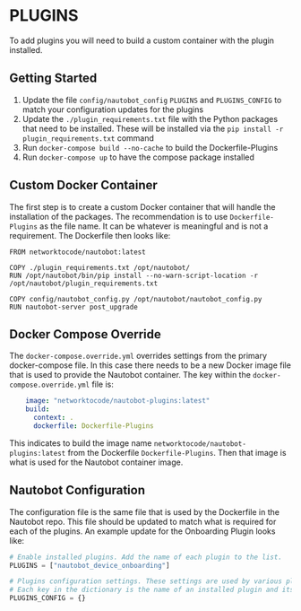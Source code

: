 # PLUGINS

To add plugins you will need to build a custom container with the plugin installed.

## Getting Started

1. Update the file `config/nautobot_config` `PLUGINS` and  `PLUGINS_CONFIG` to match your configuration updates for the plugins
2. Update the `./plugin_requirements.txt` file with the Python packages that need to be installed. These will be installed via the `pip install -r plugin_requirements.txt` command
3. Run `docker-compose build --no-cache` to build the Dockerfile-Plugins
4. Run `docker-compose up` to have the compose package installed

## Custom Docker Container

The first step is to create a custom Docker container that will handle the installation of the packages. The recommendation is to use `Dockerfile-Plugins` as the file name. It can be whatever is meaningful and is not a requirement. The Dockerfile then looks like:

```docker
FROM networktocode/nautobot:latest

COPY ./plugin_requirements.txt /opt/nautobot/
RUN /opt/nautobot/bin/pip install --no-warn-script-location -r /opt/nautobot/plugin_requirements.txt

COPY config/nautobot_config.py /opt/nautobot/nautobot_config.py
RUN nautobot-server post_upgrade
```

## Docker Compose Override

The `docker-compose.override.yml` overrides settings from the primary docker-compose file. In this case there needs to be a new Docker image file that is used to provide the Nautobot container. The key within the `docker-compose.override.yml` file is:

```yaml
    image: "networktocode/nautobot-plugins:latest"
    build:
      context: .
      dockerfile: Dockerfile-Plugins
```

This indicates to build the image name `networktocode/nautobot-plugins:latest` from the Dockerfile `Dockerfile-Plugins`. Then that image is what is used for the Nautobot container image.

## Nautobot Configuration

The configuration file is the same file that is used by the Dockerfile in the Nautobot repo. This file should be updated to match what is required for each of the plugins. An example update for the Onboarding Plugin looks like:

```python
# Enable installed plugins. Add the name of each plugin to the list.
PLUGINS = ["nautobot_device_onboarding"]

# Plugins configuration settings. These settings are used by various plugins that the user may have installed.
# Each key in the dictionary is the name of an installed plugin and its value is a dictionary of settings.
PLUGINS_CONFIG = {}
```
